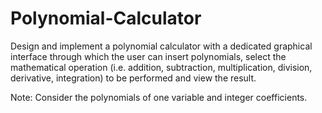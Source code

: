 # Polynomial-Calculator
Design and implement a polynomial calculator with a dedicated graphical interface through which the user can insert polynomials, select the mathematical operation (i.e. addition, subtraction, multiplication, division, derivative, integration) to be performed and view the result.

Note: Consider the polynomials of one variable and integer coefficients.
